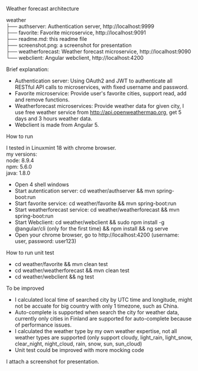 
Weather forecast architecture  

weather  
├── authserver: Authentication server, http://localhost:9999  
├── favorite: Favorite microservice, http://localhost:9091  
├── readme.md: this readme file  
├── screenshot.png: a screenshot for presentation  
├── weatherforecast: Weather forecast microservice, http://localhost:9090  
└── webclient: Angular webclient, http://localhost:4200  
  
Brief explanation:  

- Authentication server: Using OAuth2 and JWT to authenticate all RESTful API calls to microservices, with fixed username and password.  
- Favorite microservice: Provide user's favorite cities, support read, add and remove functions.  
- Weatherforecast microservices: Provide weather data for given city, I use free weather service from http://api.openweathermap.org, get 5 days and 3 hours weather data.  
- Webclient is made from Angular 5.  
  
How to run  
  
I tested in Linuxmint 18 with chrome browser.  
my versions:  
node: 8.9.4  
npm: 5.6.0  
java: 1.8.0  
  
- Open 4 shell windows  
- Start autentication server: cd weather/authserver && mvn spring-boot:run  
- Start favorite service: cd weather/favorite && mvn spring-boot:run  
- Start weatherforecast service: cd weather/weatherforecast && mvn spring-boot:run  
- Start Webclient: cd weather/webclient && sudo npm install -g @angular/cli (only for the first time) && npm install && ng serve  
- Open your chrome browser, go to http://localhost:4200 (username: user, password: user123)  
  
How to run unit test  

- cd weather/favorite && mvn clean test  
- cd weather/weatherforecast && mvn clean test  
- cd weather/webclient && ng test  
  
To be improved  
  
- I calculated local time of searched city by UTC time and longitude, might not be accuate for big country with only 1 timezone, such as China.  
- Auto-complete is supported when search the city for weather data, currently only cities in Finland are supported for auto-complete because of performance issues.  
- I calculated the weather type by my own weather expertise, not all weather types are supported (only support cloudy, light_rain, light_snow, clear_night, night_cloud, rain, snow, sun, sun_cloud)  
- Unit test could be improved with more mocking code  
  
I attach a screenshot for presentation.  